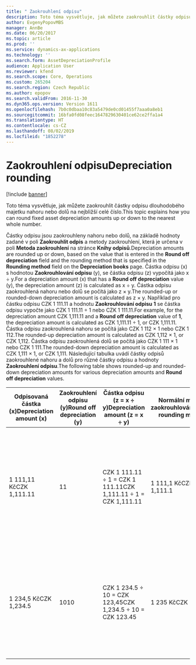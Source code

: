 ```yaml
---
title: " Zaokrouhlení odpisu"
description: Toto téma vysvětluje, jak můžete zaokrouhlit částky odpisu dlouhodobého majetku nahoru nebo dolů na nejbližší celé číslo.
author: EvgenyPopovMBS
manager: AnnBe
ms.date: 06/20/2017
ms.topic: article
ms.prod: ''
ms.service: dynamics-ax-applications
ms.technology: ''
ms.search.form: AssetDepreciationProfile
audience: Application User
ms.reviewer: kfend
ms.search.scope: Core, Operations
ms.custom: 265204
ms.search.region: Czech Republic
ms.author: epopov
ms.search.validFrom: 2016-11-30
ms.dyn365.ops.version: Version 1611
ms.openlocfilehash: 7b0c0dbaa10c83a5479de0cd01455f7aaa0a8eb1
ms.sourcegitcommit: 16bfa0fd08feec1647829630401ce62ce2ffa1a4
ms.translationtype: HT
ms.contentlocale: cs-CZ
ms.lasthandoff: 08/02/2019
ms.locfileid: "1852278"
---
```

# <a name="depreciation-rounding"></a><span data-ttu-id="80de3-103"> Zaokrouhlení odpisu</span><span class="sxs-lookup"><span data-stu-id="80de3-103">Depreciation rounding</span></span>

[!include [banner](../includes/banner.md)]

<span data-ttu-id="80de3-104">Toto téma vysvětluje, jak můžete zaokrouhlit částky odpisu dlouhodobého majetku nahoru nebo dolů na nejbližší celé číslo.</span><span class="sxs-lookup"><span data-stu-id="80de3-104">This topic explains how you can round fixed asset depreciation amounts up or down to the nearest whole number.</span></span> 

<span data-ttu-id="80de3-105">Částky odpisu jsou zaokrouhleny nahoru nebo dolů, na základě hodnoty zadané v poli **Zaokrouhlit odpis** a metody zaokrouhlení, která je určena v poli **Metoda zaokrouhlení** na stránce **Knihy odpisů**.</span><span class="sxs-lookup"><span data-stu-id="80de3-105">Depreciation amounts are rounded up or down, based on the value that is entered in the **Round off depreciation** field and the rounding method that is specified in the **Rounding method** field on the **Depreciation books** page.</span></span> <span data-ttu-id="80de3-106">Částka odpisu (x) s hodnotou **Zaokrouhlování odpisu** (y), se částka odpisu (z) vypočítá jako x ÷ y.</span><span class="sxs-lookup"><span data-stu-id="80de3-106">For a depreciation amount (x) that has a **Round off depreciation** value (y), the depreciation amount (z) is calculated as x ÷ y.</span></span> <span data-ttu-id="80de3-107">Částka odpisu zaokrouhlená nahoru nebo dolů se počítá jako z × y.</span><span class="sxs-lookup"><span data-stu-id="80de3-107">The rounded-up or rounded-down depreciation amount is calculated as z × y.</span></span> <span data-ttu-id="80de3-108">Například pro částku odpisu CZK 1 111.11 a hodnotu **Zaokrouhlování odpisu** **1** se částka odpisu vypočte jako CZK 1 111.11 ÷ 1 nebo CZK 1 111.11.</span><span class="sxs-lookup"><span data-stu-id="80de3-108">For example, for the depreciation amount CZK 1,111.11 and a **Round off depreciation** value of **1**, the depreciation amount is calculated as CZK 1,111.11 ÷ 1, or CZK 1,111.11.</span></span> <span data-ttu-id="80de3-109">Částka odpisu zaokrouhlená nahoru se počítá jako CZK 1 112 × 1 nebo CZK 1 112.</span><span class="sxs-lookup"><span data-stu-id="80de3-109">The rounded-up depreciation amount is calculated as CZK 1,112 × 1, or CZK 1,112.</span></span> <span data-ttu-id="80de3-110">Částka odpisu zaokrouhlená dolů se počítá jako CZK 1 111 × 1 nebo CZK 1 111.</span><span class="sxs-lookup"><span data-stu-id="80de3-110">The rounded-down depreciation amount is calculated as CZK 1,111 × 1, or CZK 1,111.</span></span> <span data-ttu-id="80de3-111">Následující tabulka uvádí částky odpisů zaokrouhlené nahoru a dolů pro různé částky odpisu a hodnoty **Zaokrouhlení odpisu**.</span><span class="sxs-lookup"><span data-stu-id="80de3-111">The following table shows rounded-up and rounded-down depreciation amounts for various depreciation amounts and **Round off depreciation** values.</span></span>

|<span data-ttu-id="80de3-112">Odpisovaná částka (x)</span><span class="sxs-lookup"><span data-stu-id="80de3-112">Depreciation amount (x)</span></span>|<span data-ttu-id="80de3-113">Zaokrouhlení odpisu (y)</span><span class="sxs-lookup"><span data-stu-id="80de3-113">Round off depreciation (y)</span></span>|<span data-ttu-id="80de3-114">Částka odpisu (z = x ÷ y)</span><span class="sxs-lookup"><span data-stu-id="80de3-114">Depreciation amount (z = x ÷ y)</span></span>|<span data-ttu-id="80de3-115">Normální metoda zaokrouhlování</span><span class="sxs-lookup"><span data-stu-id="80de3-115">Normal rounding method</span></span>| <span data-ttu-id="80de3-116">Metoda zaokrouhlování dolů</span><span class="sxs-lookup"><span data-stu-id="80de3-116">Downward rounding method</span></span>|<span data-ttu-id="80de3-117">Metoda zaokrouhlování nahoru</span><span class="sxs-lookup"><span data-stu-id="80de3-117">Rounding-up rounding method</span></span>|
|-----------------------|-----------------------|-----------------------|-----------------------|-----------------------|-----------------------|
|<span data-ttu-id="80de3-118">1 111,11 Kč</span><span class="sxs-lookup"><span data-stu-id="80de3-118">CZK 1,111.11</span></span>|<span data-ttu-id="80de3-119">1</span><span class="sxs-lookup"><span data-stu-id="80de3-119">1</span></span>|<span data-ttu-id="80de3-120">CZK 1 111.11 ÷ 1 = CZK 1 111.11</span><span class="sxs-lookup"><span data-stu-id="80de3-120">CZK 1,111.11 ÷ 1 = CZK 1,111.11</span></span>|<span data-ttu-id="80de3-121">1 111,1 Kč</span><span class="sxs-lookup"><span data-stu-id="80de3-121">CZK 1,111.1</span></span>|<span data-ttu-id="80de3-122">1 111,11 Kč je zaokrouhleno nahoru na 1 112 Kč.</span><span class="sxs-lookup"><span data-stu-id="80de3-122">CZK 1,111.11 is rounded up to CZK 1,112.</span></span> <span data-ttu-id="80de3-123">Výsledná částka odpisu: CZK 1 112 × 1 = CZK 1 112</span><span class="sxs-lookup"><span data-stu-id="80de3-123">Final depreciation amount: CZK 1,112 × 1 = CZK 1,112</span></span>|<span data-ttu-id="80de3-124">1 111,11 Kč je zaokrouhleno dolů na 1 111 Kč.</span><span class="sxs-lookup"><span data-stu-id="80de3-124">CZK 1,111.11 is rounded down to CZK 1,111.</span></span> <span data-ttu-id="80de3-125">Výsledná částka odpisu: CZK 1 111 × 1 = CZK 1 111</span><span class="sxs-lookup"><span data-stu-id="80de3-125">Final depreciation amount: CZK 1,111 × 1 = CZK 1,111</span></span>|
|<span data-ttu-id="80de3-126">1 234,5 Kč</span><span class="sxs-lookup"><span data-stu-id="80de3-126">CZK 1,234.5</span></span>|<span data-ttu-id="80de3-127">10</span><span class="sxs-lookup"><span data-stu-id="80de3-127">10</span></span>|<span data-ttu-id="80de3-128">CZK 1 234.5 ÷ 10 = CZK 123,45</span><span class="sxs-lookup"><span data-stu-id="80de3-128">CZK 1,234.5 ÷ 10 = CZK 123.45</span></span>|<span data-ttu-id="80de3-129">1 235 Kč</span><span class="sxs-lookup"><span data-stu-id="80de3-129">CZK 1,235</span></span>|<span data-ttu-id="80de3-130">123,45 Kč je zaokrouhleno nahoru na 124 Kč.</span><span class="sxs-lookup"><span data-stu-id="80de3-130">CZK 123.45 is rounded up to CZK 124.</span></span> <span data-ttu-id="80de3-131">Výsledná částka odpisu: CZK 124 × 10 = CZK 1 240</span><span class="sxs-lookup"><span data-stu-id="80de3-131">Final depreciation amount: CZK 124 × 10 = CZK 1,240</span></span>|<span data-ttu-id="80de3-132">123,45 Kč je zaokrouhleno dolů na 123 Kč.</span><span class="sxs-lookup"><span data-stu-id="80de3-132">CZK 123.45 is rounded down to CZK 123.</span></span> <span data-ttu-id="80de3-133">Výsledná částka odpisu: CZK 123 × 10 = CZK 1 230</span><span class="sxs-lookup"><span data-stu-id="80de3-133">Final depreciation amount: CZK 123 × 10 = CZK 1,230</span></span>|



